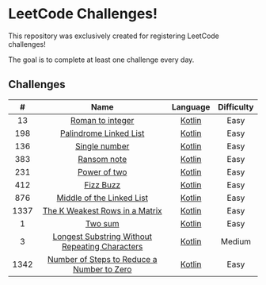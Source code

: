 # LeetCode Challenges!

This repository was exclusively created for registering LeetCode challenges!

The goal is to complete at least one challenge every day.

## Challenges

| # | Name | Language | Difficulty
| :---:   | :---: | :---: | :---: |
| 13 | [Roman to integer](https://leetcode.com/problems/roman-to-integer/)  | [Kotlin](/challenges/roman-to-integer/RomanToInteger.kt)  | Easy |
| 198 | [Palindrome Linked List](https://leetcode.com/problems/palindrome-linked-list)  | [Kotlin](/challenges/palindrome-linked-list/PalindromeLinkedList.kt)  | Easy |
| 136 | [Single number](https://leetcode.com/problems/single-number)  | [Kotlin](/challenges/single-number/SingleNumber.kt) | Easy |
| 383 | [Ransom note](https://leetcode.com/problems/ransom-note/)  | [Kotlin](/challenges/ransom-note/RansomNote.kt) | Easy |
| 231 | [Power of two](https://leetcode.com/problems/power-of-two/)  | [Kotlin](/challenges/power-of-two/PowerOfTwo.kt) | Easy |
| 412 | [Fizz Buzz](https://leetcode.com/problems/fizz-buzz/)  | [Kotlin](/challenges/fizz-buzz/FizzBuzz.kt) | Easy |
| 876 | [Middle of the Linked List](https://leetcode.com/problems/middle-of-the-linked-list)  | [Kotlin](/challenges/middle-of-the-linked-list/MiddleOfTheLinkedList.kt) | Easy |
| 1337 | [The K Weakest Rows in a Matrix](https://leetcode.com/problems/the-k-weakest-rows-in-a-matrix)  | [Kotlin](/challenges/the-weakest-rows-in-a-matrix/TheWeakestRowsInAMatrix.kt) | Easy |
| 1 | [Two sum](https://leetcode.com/problems/two-sum)  | [Kotlin](/challenges/two-sum/TwoSum.kt.kt) | Easy |
| 3 | [Longest Substring Without Repeating Characters](https://leetcode.com/problems/longest-substring-without-repeating-characters) | [Kotlin](/challenges/longest-substring-without-repeating-characters/LongestSubstringWithoutRepeatingCharacters.kt) | Medium |
| 1342 | [Number of Steps to Reduce a Number to Zero](https://leetcode.com/problems/number-of-steps-to-reduce-a-number-to-zero) | [Kotlin](/challenges/number-of-steps-to-reduce-to-a-number-zero/NumberOfStepsToReduceToANumberZero.kt) | Easy |

